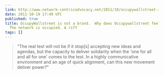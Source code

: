 ```yaml
---
link: http://www.network-centricadvocacy.net/2011/10/occupywallstreet-is-not-a-brand-why-does-occupywallstreet-feel-different-the-network-is-occupied-a-riff.html
date: 2011-10-19 17:49 UTC
published: true
title: OccupyWallstreet is not a brand.  Why does Occupywallstreet feel different?
  The network is occupied. A riff
tags: []
---
```


> "The real test will not be if it stop[s] accepting new ideas and agendas, but the capacity to deliver solidarity when the 'one for all and all for one' comes to the test. In a highly communicative environment and an age of quick alignment, can this new movement deliver power?"
